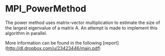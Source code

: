 MPI_PowerMethod
===============

The power method uses matrix-vector multiplication to estimate the size of the largest eigenvalue of a matrix A. An attempt is made to implement this algorithm in parallel.

More information can be found in the following [report] (http://dl.dropbox.com/u/23423446/main.pdf)


